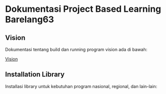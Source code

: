 # Dokumentasi Project Based Learning Barelang63

## **Vision**
Dokumentasi tentang build dan running program vision ada di bawah:

[Vision](VISION/install_zed_sdk.md)

## **Installation Library**
Installasi library untuk kebutuhan program nasional, regional, dan lain-lain:


